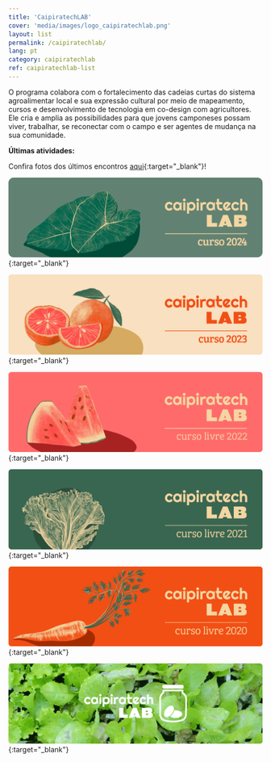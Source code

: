 ```yaml
---
title: 'CaipiratechLAB'
cover: 'media/images/logo_caipiratechlab.png'
layout: list
permalink: /caipiratechlab/
lang: pt
category: caipiratechlab
ref: caipiratechlab-list
---
```

  
O programa colabora com o fortalecimento das cadeias curtas do sistema agroalimentar local e sua expressão cultural por meio de mapeamento, cursos e desenvolvimento de tecnologia em co-design com agricultores. Ele cria e amplia as possibilidades para que jovens camponeses possam viver, trabalhar, se reconectar com o campo e ser agentes de mudança na sua comunidade.  

**Últimas atividades:**

Confira fotos dos últimos encontros [aqui](https://www.flickr.com/photos/196098481@N03/albums/){:target="_blank"}!

[![Banner Curso CaipiratechLAB 2024](/media/images/Banner_Curso_CaipiratechLAB2024.png)](/caipiratechlab2024/){:target="_blank"}

[![Banner Curso CaipiratechLAB 2023](/media/images/Banner_Curso_CaipiratechLAB2023.png)](/caipiratechlab2023/){:target="_blank"}

[![Banner Curso CaipiratechLAB 2022](/media/images/banner_caipiratechlab_curso2022.png)](https://silo.org.br/caipiratechlab2022/){:target="_blank"}

[![Banner Curso CaipiratechLAB 2021](/media/images/c21_cursolivre_banner.jpg)](https://silo.org.br/caipiratechlab2021/){:target="_blank"}

[![Banner Curso CaipiratechLAB 2020](/media/images/c20_cursolivre_banner.png)](https://silo.org.br/caipiratechlab2020/){:target="_blank"}
  
[![Banner Flicker CaipiratechLAB](/media/images/caipiratechlab_1.png)](https://www.flickr.com/photos/151197945@N07/albums/72157679168514796){:target="_blank"}
